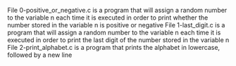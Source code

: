 File 0-positive_or_negative.c is a program that will assign a random number to the variable n each time it is executed in order to print whether the number stored in the variable n is positive or negative
File 1-last_digit.c is a program that will assign a random number to the variable n each time it is executed in order to print the last digit of the number stored in the variable n
File 2-print_alphabet.c is a program that prints the alphabet in lowercase, followed by a new line
